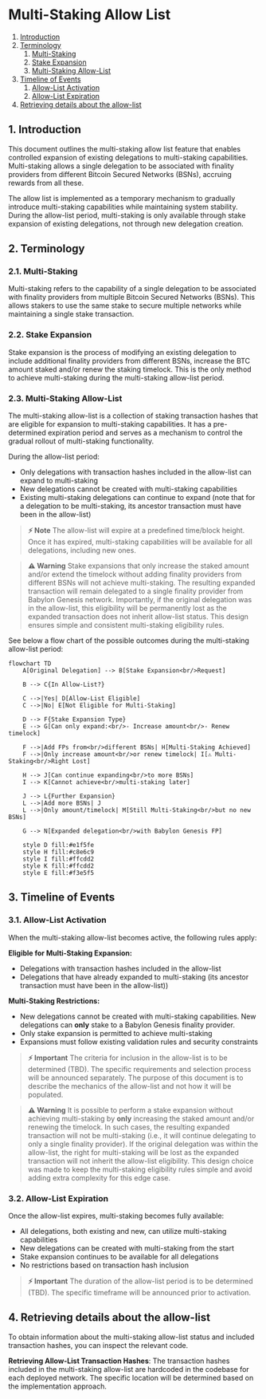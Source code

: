 # Multi-Staking Allow List

1. [Introduction](#1-introduction)
2. [Terminology](#2-terminology)
   1. [Multi-Staking](#21-multi-staking)
   2. [Stake Expansion](#22-stake-expansion)
   3. [Multi-Staking Allow-List](#23-multi-staking-allow-list)
3. [Timeline of Events](#3-timeline-of-events)
   1. [Allow-List Activation](#31-allow-list-activation)
   2. [Allow-List Expiration](#32-allow-list-expiration)
4. [Retrieving details about the allow-list](#4-retrieving-details-about-the-allow-list)

## 1. Introduction

This document outlines the multi-staking allow list feature that enables controlled
expansion of existing delegations to multi-staking capabilities. Multi-staking allows
a single delegation to be associated with finality providers from different
Bitcoin Secured Networks (BSNs), accruing rewards from all these.

The allow list is implemented as a temporary mechanism to gradually introduce
multi-staking capabilities while maintaining system stability. During the allow-list
period, multi-staking is only available through stake expansion of existing
delegations, not through new delegation creation.

## 2. Terminology

### 2.1. Multi-Staking

Multi-staking refers to the capability of a single delegation to be associated
with finality providers from multiple Bitcoin Secured Networks (BSNs).
This allows stakers to use the same stake to secure multiple networks
while maintaining a single stake transaction.

### 2.2. Stake Expansion

Stake expansion is the process of modifying an existing delegation to include
additional finality providers from different BSNs, increase the BTC amount staked
and/or renew the staking timelock. This is the
only method to achieve multi-staking during the multi-staking allow-list period.

### 2.3. Multi-Staking Allow-List

The multi-staking allow-list is a collection of staking transaction hashes
that are eligible for expansion to multi-staking capabilities. It has a
pre-determined expiration period and serves as a mechanism to control
the gradual rollout of multi-staking functionality.

During the allow-list period:

- Only delegations with transaction hashes included in the allow-list can expand to multi-staking
- New delegations cannot be created with multi-staking capabilities
- Existing multi-staking delegations can continue to expand (note that for a delegation to be multi-staking, its ancestor transaction must have been in the allow-list)

> **⚡ Note**
> The allow-list will expire at a predefined time/block height. Once it has expired,
> multi-staking capabilities will be available for all delegations, including new ones.

> **⚠️ Warning**
> Stake expansions that only increase the staked amount and/or extend the timelock
> without adding finality providers from different BSNs will not achieve multi-staking.
> The resulting expanded transaction will remain delegated to a single finality provider from Babylon Genesis network.
> Importantly, if the original delegation was in the allow-list, this eligibility
> will be permanently lost as the expanded transaction does not inherit allow-list status.
> This design ensures simple and consistent multi-staking eligibility rules.

See below a flow chart of the possible outcomes
during the multi-staking allow-list period:

```mermaid
flowchart TD
    A[Original Delegation] --> B[Stake Expansion<br/>Request]

    B --> C{In Allow-List?}

    C -->|Yes| D[Allow-List Eligible]
    C -->|No| E[Not Eligible for Multi-Staking]

    D --> F{Stake Expansion Type}
    E --> G[Can only expand:<br/>- Increase amount<br/>- Renew timelock]

    F -->|Add FPs from<br/>different BSNs| H[Multi-Staking Achieved]
    F -->|Only increase amount<br/>or renew timelock| I[⚠️ Multi-Staking<br/>Right Lost]

    H --> J[Can continue expanding<br/>to more BSNs]
    I --> K[Cannot achieve<br/>multi-staking later]

    J --> L{Further Expansion}
    L -->|Add more BSNs| J
    L -->|Only amount/timelock| M[Still Multi-Staking<br/>but no new BSNs]

    G --> N[Expanded delegation<br/>with Babylon Genesis FP]

    style D fill:#e1f5fe
    style H fill:#c8e6c9
    style I fill:#ffcdd2
    style K fill:#ffcdd2
    style E fill:#f3e5f5
```

## 3. Timeline of Events

### 3.1. Allow-List Activation

When the multi-staking allow-list becomes active, the following rules apply:

**Eligible for Multi-Staking Expansion:**

- Delegations with transaction hashes included in the allow-list
- Delegations that have already expanded to multi-staking
  (its ancestor transaction must have been in the allow-list))

**Multi-Staking Restrictions:**

- New delegations cannot be created with multi-staking capabilities.
  New delegations can **only** stake to a Babylon Genesis finality provider.
- Only stake expansion is permitted to achieve multi-staking
- Expansions must follow existing validation rules and security constraints

> **⚡ Important**
> The criteria for inclusion in the allow-list is to be determined (TBD).
> The specific requirements and selection process will be announced separately.
> The purpose of this document is to describe the mechanics of the allow-list
> and not how it will be populated.

> **⚠️ Warning**
> It is possible to perform a stake expansion without achieving multi-staking
> by **only** increasing the staked amount and/or renewing the timelock.
> In such cases, the resulting expanded transaction will not be multi-staking
> (i.e., it will continue delegating to only a single finality provider).
> If the original delegation
> was within the allow-list, the right for multi-staking will be lost as the
> expanded transaction will not inherit the allow-list eligibility.
> This design choice was made to keep the multi-staking eligibility rules
> simple and avoid adding extra complexity for this edge case.

### 3.2. Allow-List Expiration

Once the allow-list expires, multi-staking becomes fully available:

- All delegations, both existing and new, can utilize multi-staking capabilities
- New delegations can be created with multi-staking from the start
- Stake expansion continues to be available for all delegations
- No restrictions based on transaction hash inclusion

> **⚡ Important**
> The duration of the allow-list period is to be determined (TBD).
> The specific timeframe will be announced prior to activation.

## 4. Retrieving details about the allow-list

To obtain information about the multi-staking allow-list status and included
transaction hashes, you can inspect the relevant code.

**Retrieving Allow-List Transaction Hashes**:
The transaction hashes included in the multi-staking allow-list are hardcoded
in the codebase for each deployed network. The specific location will be
determined based on the implementation approach.
